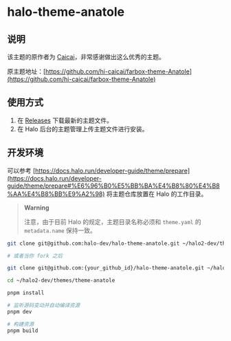 # halo-theme-anatole

## 说明

该主题的原作者为 [Caicai](https://www.caicai.me)，非常感谢做出这么优秀的主题。

原主题地址：[https://github.com/hi-caicai/farbox-theme-Anatole](https://github.com/hi-caicai/farbox-theme-Anatole)

## 使用方式

1. 在 [Releases](https://github.com/halo-dev/halo-theme-anatole/releases) 下载最新的主题文件。
2. 在 Halo 后台的主题管理上传主题文件进行安装。

## 开发环境

可以参考 [https://docs.halo.run/developer-guide/theme/prepare](https://docs.halo.run/developer-guide/theme/prepare#%E6%96%B0%E5%BB%BA%E4%B8%80%E4%B8%AA%E4%B8%BB%E9%A2%98) 将主题仓库放置在 Halo 的工作目录。

> **Warning**
>
> 注意，由于目前 Halo 的规定，主题目录名称必须和 `theme.yaml` 的 `metadata.name` 保持一致。

```bash
git clone git@github.com:halo-dev/halo-theme-anatole.git ~/halo2-dev/themes/theme-anatole

# 或者当你 fork 之后

git clone git@github.com:{your_github_id}/halo-theme-anatole.git ~/halo2-dev/themes/theme-anatole
```

```bash
cd ~/halo2-dev/themes/theme-anatole
```

```bash
pnpm install
```

```bash
# 监听源码变动并自动编译资源
pnpm dev
```

```bash
# 构建资源
pnpm build
```

